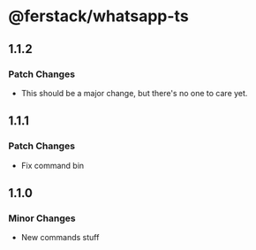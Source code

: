 # @ferstack/whatsapp-ts

## 1.1.2

### Patch Changes

- This should be a major change, but there's no one to care yet.

## 1.1.1

### Patch Changes

- Fix command bin

## 1.1.0

### Minor Changes

- New commands stuff
